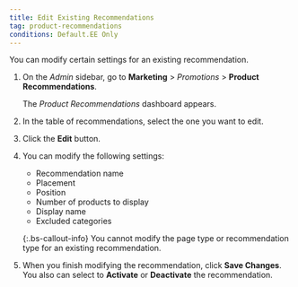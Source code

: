 ```yaml
---
title: Edit Existing Recommendations
tag: product-recommendations
conditions: Default.EE Only
---
```


You can modify certain settings for an existing recommendation.

1. On the _Admin_ sidebar, go to **Marketing** > _Promotions_ > **Product Recommendations**.

   The _Product Recommendations_ dashboard appears.

1. In the table of recommendations, select the one you want to edit.

1. Click the **Edit** button.

1. You can modify the following settings:

   - Recommendation name
   - Placement
   - Position
   - Number of products to display
   - Display name
   - Excluded categories

    {:.bs-callout-info}
    You cannot modify the page type or recommendation type for an existing recommendation.

1. When you finish modifying the recommendation, click **Save Changes**. You also can select to **Activate** or **Deactivate** the recommendation.

